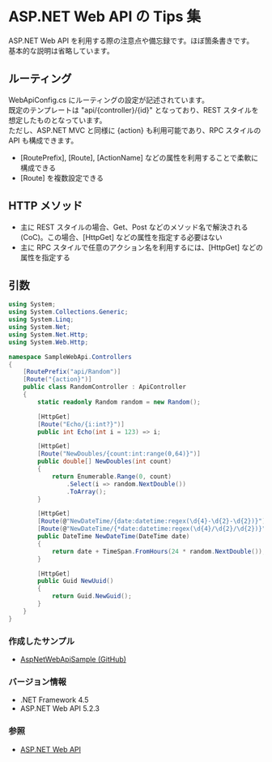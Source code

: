 # ASP.NET Web API の Tips 集
ASP.NET Web API を利用する際の注意点や備忘録です。ほぼ箇条書きです。  
基本的な説明は省略しています。

## ルーティング
WebApiConfig.cs にルーティングの設定が記述されています。  
既定のテンプレートは "api/{controller}/{id}" となっており、REST スタイルを想定したものとなっています。  
ただし、ASP.NET MVC と同様に {action} も利用可能であり、RPC スタイルの API も構成できます。

- [RoutePrefix], [Route], [ActionName] などの属性を利用することで柔軟に構成できる
- [Route] を複数設定できる

## HTTP メソッド
- 主に REST スタイルの場合、Get、Post などのメソッド名で解決される (CoC)。この場合、[HttpGet] などの属性を指定する必要はない
- 主に RPC スタイルで任意のアクション名を利用するには、[HttpGet] などの属性を指定する

## 引数

```c#
using System;
using System.Collections.Generic;
using System.Linq;
using System.Net;
using System.Net.Http;
using System.Web.Http;

namespace SampleWebApi.Controllers
{
    [RoutePrefix("api/Random")]
    [Route("{action}")]
    public class RandomController : ApiController
    {
        static readonly Random random = new Random();

        [HttpGet]
        [Route("Echo/{i:int?}")]
        public int Echo(int i = 123) => i;

        [HttpGet]
        [Route("NewDoubles/{count:int:range(0,64)}")]
        public double[] NewDoubles(int count)
        {
            return Enumerable.Range(0, count)
                .Select(i => random.NextDouble())
                .ToArray();
        }

        [HttpGet]
        [Route(@"NewDateTime/{date:datetime:regex(\d{4}-\d{2}-\d{2})}")]
        [Route(@"NewDateTime/{*date:datetime:regex(\d{4}/\d{2}/\d{2})}")]
        public DateTime NewDateTime(DateTime date)
        {
            return date + TimeSpan.FromHours(24 * random.NextDouble());
        }

        [HttpGet]
        public Guid NewUuid()
        {
            return Guid.NewGuid();
        }
    }
}
```

### 作成したサンプル
- [AspNetWebApiSample (GitHub)](https://github.com/sakapon/Samples-2018/tree/master/AspNetWebApiSample)

### バージョン情報
- .NET Framework 4.5
- ASP.NET Web API 5.2.3

### 参照
- [ASP.NET Web API](https://docs.microsoft.com/en-us/aspnet/web-api/)
